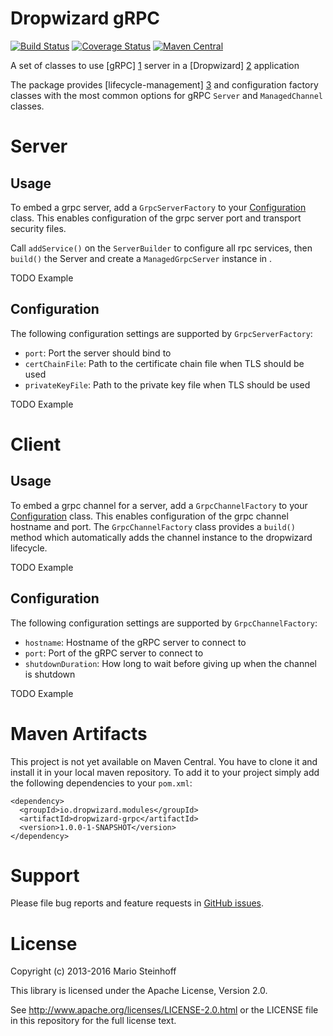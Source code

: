# Dropwizard gRPC

[![Build Status](https://travis-ci.org/msteinhoff/dropwizard-grpc.svg?branch=master)](https://travis-ci.org/msteinhoff/dropwizard-grpc)
[![Coverage Status](https://img.shields.io/coveralls/msteinhoff/dropwizard-grpc.svg)](https://coveralls.io/r/msteinhoff/dropwizard-grpc)
[![Maven Central](https://img.shields.io/maven-central/v/io.dropwizard.modules/dropwizard-grpc.svg)](http://mvnrepository.com/artifact/io.dropwizard.modules/dropwizard-grpc)

A set of classes to use [gRPC] [1] server in a [Dropwizard] [2] application

The package provides [lifecycle-management] [3] and configuration factory classes with the most common options for gRPC
`Server` and `ManagedChannel` classes.

[1]: http://www.grpc.io/
[2]: http://dropwizard.io/1.0.0/docs
[3]: http://dropwizard.io/1.0.0/docs/manual/core.html#managed-objects


# Server

## Usage

To embed a grpc server, add a `GrpcServerFactory` to your [Configuration](http://dropwizard.io/1.0.0/docs/manual/core.html#configuration)
class. This enables configuration of the grpc server port and transport security files.

Call `addService()` on the `ServerBuilder` to configure all rpc services, then `build()` the Server and create a
`ManagedGrpcServer` instance in .

TODO Example

## Configuration

The following configuration settings are supported by `GrpcServerFactory`:

* `port`: Port the server should bind to
* `certChainFile`: Path to the certificate chain file when TLS should be used
* `privateKeyFile`: Path to the private key file when TLS should be used

TODO Example


# Client

## Usage

To embed a grpc channel for a server, add a `GrpcChannelFactory` to your [Configuration](http://dropwizard.io/1.0.0/docs/manual/core.html#configuration)
class. This enables configuration of the grpc channel hostname and port. The `GrpcChannelFactory` class provides a
`build()` method which automatically adds the channel instance to the dropwizard lifecycle.

TODO Example

## Configuration

The following configuration settings are supported by `GrpcChannelFactory`:

* `hostname`: Hostname of the gRPC server to connect to
* `port`: Port of the gRPC server to connect to
* `shutdownDuration`: How long to wait before giving up when the channel is shutdown

TODO Example


# Maven Artifacts

This project is not yet available on Maven Central. You have to clone it and install it in your local maven repository.
To add it to your project simply add the following dependencies to your `pom.xml`:

    <dependency>
      <groupId>io.dropwizard.modules</groupId>
      <artifactId>dropwizard-grpc</artifactId>
      <version>1.0.0-1-SNAPSHOT</version>
    </dependency>


# Support

Please file bug reports and feature requests in [GitHub issues](https://github.com/msteinhoff/dropwizard-grpc/issues).


# License

Copyright (c) 2013-2016 Mario Steinhoff

This library is licensed under the Apache License, Version 2.0.

See http://www.apache.org/licenses/LICENSE-2.0.html or the LICENSE file in this repository for the full license text.

